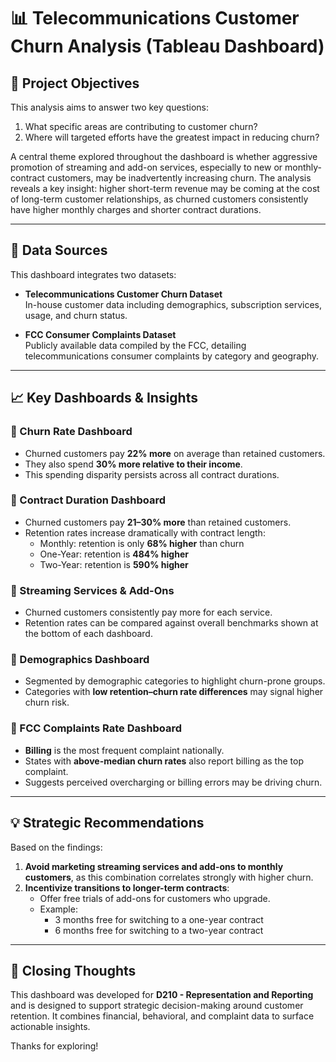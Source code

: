 # 📊 Telecommunications Customer Churn Analysis (Tableau Dashboard)

## 🎯 Project Objectives

This analysis aims to answer two key questions:

1. What specific areas are contributing to customer churn?
2. Where will targeted efforts have the greatest impact in reducing churn?

A central theme explored throughout the dashboard is whether aggressive promotion of streaming and add-on services, especially to new or monthly-contract customers, may be inadvertently increasing churn. The analysis reveals a key insight: higher short-term revenue may be coming at the cost of long-term customer relationships, as churned customers consistently have higher monthly charges and shorter contract durations.

---

## 📁 Data Sources

This dashboard integrates two datasets:

- **Telecommunications Customer Churn Dataset**  
  In-house customer data including demographics, subscription services, usage, and churn status.

- **FCC Consumer Complaints Dataset**  
  Publicly available data compiled by the FCC, detailing telecommunications consumer complaints by category and geography.

---

## 📈 Key Dashboards & Insights

### 🔹 Churn Rate Dashboard

- Churned customers pay **22% more** on average than retained customers.
- They also spend **30% more relative to their income**.
- This spending disparity persists across all contract durations.

### 🔹 Contract Duration Dashboard

- Churned customers pay **21–30% more** than retained customers.
- Retention rates increase dramatically with contract length:
  - Monthly: retention is only **68% higher** than churn
  - One-Year: retention is **484% higher**
  - Two-Year: retention is **590% higher**

### 🔹 Streaming Services & Add-Ons

- Churned customers consistently pay more for each service.
- Retention rates can be compared against overall benchmarks shown at the bottom of each dashboard.

### 🔹 Demographics Dashboard

- Segmented by demographic categories to highlight churn-prone groups.
- Categories with **low retention–churn rate differences** may signal higher churn risk.

### 🔹 FCC Complaints Rate Dashboard

- **Billing** is the most frequent complaint nationally.
- States with **above-median churn rates** also report billing as the top complaint.
- Suggests perceived overcharging or billing errors may be driving churn.

---

## 💡 Strategic Recommendations

Based on the findings:

1. **Avoid marketing streaming services and add-ons to monthly customers**, as this combination correlates strongly with higher churn.
2. **Incentivize transitions to longer-term contracts**:
   - Offer free trials of add-ons for customers who upgrade.
   - Example:  
     - 3 months free for switching to a one-year contract  
     - 6 months free for switching to a two-year contract

---

## 🧠 Closing Thoughts

This dashboard was developed for **D210 - Representation and Reporting** and is designed to support strategic decision-making around customer retention. It combines financial, behavioral, and complaint data to surface actionable insights.

Thanks for exploring!
